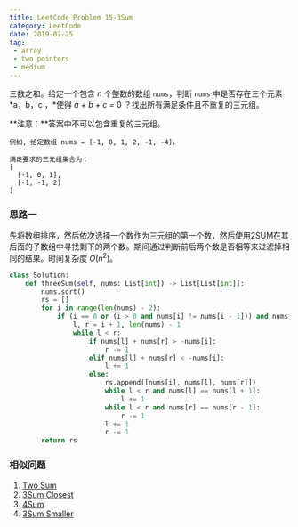```yaml
---
title: LeetCode Problem 15-3Sum
category: LeetCode
date: 2019-02-25
tag:
 - array
 - two pointers
 - medium
---
```


三数之和。给定一个包含 *n* 个整数的数组 `nums`，判断 `nums` 中是否存在三个元素 *a，b，c ，*使得 *a + b + c =* 0 ？找出所有满足条件且不重复的三元组。

**注意：**答案中不可以包含重复的三元组。

```
例如, 给定数组 nums = [-1, 0, 1, 2, -1, -4]，

满足要求的三元组集合为：
[
  [-1, 0, 1],
  [-1, -1, 2]
]
```

<!-- more -->

### 思路一

先将数组排序，然后依次选择一个数作为三元组的第一个数，然后使用2SUM在其后面的子数组中寻找剩下的两个数。期间通过判断前后两个数是否相等来过滤掉相同的结果。时间复杂度 $O(n^2)$。

```python
class Solution:
    def threeSum(self, nums: List[int]) -> List[List[int]]:
        nums.sort()
        rs = []
        for i in range(len(nums) - 2):
            if (i == 0 or (i > 0 and nums[i] != nums[i - 1])) and nums[i] <= 0:
                l, r = i + 1, len(nums) - 1
                while l < r:
                    if nums[l] + nums[r] > -nums[i]:
                        r -= 1
                    elif nums[l] + nums[r] < -nums[i]:
                        l += 1
                    else:
                        rs.append([nums[i], nums[l], nums[r]])
                        while l < r and nums[l] == nums[l + 1]:
                            l += 1
                        while l < r and nums[r] == nums[r - 1]:
                            r -= 1
                        l += 1
                        r -= 1
        return rs
```

### 相似问题

1. [Two Sum](https://wendellgul.github.io/leetcode/2019/01/29/Leetcode-Problem-1-Two-Sum/)
2. [3Sum Closest](https://leetcode.com/problems/3sum-closest/)
3. [4Sum](https://leetcode.com/problems/4sum/)
4. [3Sum Smaller](https://leetcode.com/problems/3sum-smaller/)